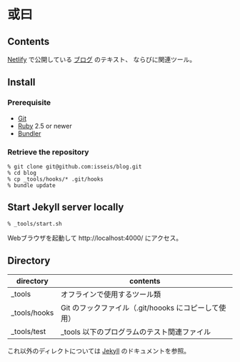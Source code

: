 # 或曰

## Contents

[Netlify](https://www.netlify.com/) で公開している [ブログ](https://blog2.issei.org/) のテキスト、
ならびに関連ツール。

## Install

### Prerequisite
* [Git](https://git-scm.com/)
* [Ruby](https://www.ruby-lang.org) 2.5 or newer
* [Bundler](https://bundler.io/)

### Retrieve the repository

```
% git clone git@github.com:isseis/blog.git
% cd blog
% cp _tools/hooks/* .git/hooks
% bundle update
```

## Start Jekyll server locally

```
% _tools/start.sh
```
Webブラウザを起動して http://localhost:4000/ にアクセス。

## Directory

| directory | contents |
| - | - |
| \_tools  | オフラインで使用するツール類 |
| \_tools/hooks  | Git のフックファイル（.git/hoooks にコピーして使用） |
| \_tools/test   | \_tools 以下のプログラムのテスト関連ファイル |

これ以外のディレクトについては [Jekyll](https://jekyllrb.com/) のドキュメントを参照。
